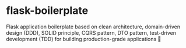 # flask-boilerplate
Flask application boilerplate based on clean architecture, domain-driven design (DDD), SOLID principle, CQRS pattern, DTO pattern, test-driven development (TDD) for building production-grade applications 🚀
